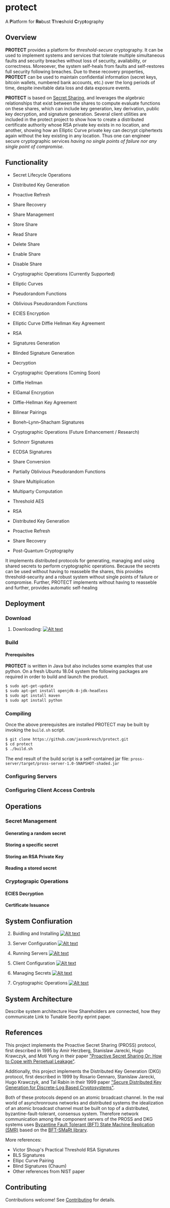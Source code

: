 # protect
A **P**latform for **Ro**bust **T**hr**e**shold **C**ryp**t**ography

## Overview

**PROTECT** provides a platform for *threshold-secure* cryptography.  It can be used to implement systems and services that tolerate multiple simultaneous faults and security breaches without loss of security, availability, or correctness.  Moreoever, the system self-heals from faults and self-restores full security following breaches.  Due to these recovery properties, **PROTECT** can be used to maintain confidential information (secret keys, bitcoin wallets, numbered bank accounts, etc.) over the long periods of time, despite inevitable data loss and data exposure events.

**PROTECT** is based on [Secret Sharing](https://en.wikipedia.org/wiki/Secret_sharing), and leverages the algebraic relationships that exist between the shares to compute evaluate functions on these shares, which can include key generation, key derivation, public key decryption, and signature generation.  Several client utilities are included in the protect project to show how to create a distributed certificate authority whose RSA private key exists in no location, and another, showing how an Elliptic Curve private key can decrypt ciphertexts again without the key existing in any location.  Thus one can engineer secure cryptographic services *having no single points of failure nor any single point of compromise*.

## Functionality

 * Secret Lifecycle Operations
  * Distributed Key Generation
  * Proactive Refresh
  * Share Recovery
 * Share Management
  * Store Share
  * Read Share
  * Delete Share
  * Enable Share
  * Disable Share

* Cryptographic Operations (Currently Supported)
 * Elliptic Curves
  * Pseudorandom Functions
  * Oblivious Pseudorandom Functions
  * ECIES Encryption
  * Elliptic Curve Diffie Hellman Key Agreement
 * RSA
  * Signatures Generation
  * Blinded Signature Generation
  * Decryption
  
* Cryptographic Operations (Coming Soon)
 * Diffie Hellman
  * ElGamal Encryption
  * Diffie-Hellman Key Agreement
 * Bilinear Pairings
  * Boneh–Lynn–Shacham Signatures
  
* Cryptographic Operations (Future Enhancement / Research)
 * Schnorr Signatures
 * ECDSA Signatures
 * Share Conversion
  * Partially Oblivious Pseudorandom Functions
 * Share Multiplication
  * Multiparty Computation
   * Threshold AES
 * RSA
  * Distributed Key Generation
  * Proactive Refresh
  * Share Recovery
 * Post-Quantum Cryptography



It implements distributed protocols for generating, managing and using shared secrets to perform cryptographic operations. Because the secrets can be used without having to reasseble the shares, this provides threshold-security and a robust system without single points of failure or compromise.  Further, PROTECT implements without having to reasseble and further, provides automatic self-healing 




## Deployment

### Download


1. Downloading:
[![Alt text](https://img.youtube.com/vi/9sDgPOUpADw/0.jpg)](https://www.youtube.com/watch?v=9sDgPOUpADw)

### Build

#### Prerequisites

**PROTECT** is written in Java but also includes some examples that use python.  On a fresh Ubuntu 18.04 system the following packages are required in order to build and launch the product.

```bash
$ sudo apt-get-update
$ sudo apt-get install openjdk-8-jdk-headless
$ sudo apt install maven
$ sudo apt install python
```

### Compiling

Once the above prerequisites are installed PROTECT may be built by invoking the `build.sh` script.

```bash
$ git clone https://github.com/jasonkresch/protect.git
$ cd protect
$ ./build.sh
```
The end result of the build script is a self-contained jar file: `pross-server/target/pross-server-1.0-SNAPSHOT-shaded.jar`

### Configuring Servers

### Configuring Client Access Controls

## Operations

### Secret Management

#### Generating a random secret

#### Storing a specific secret

#### Storing an RSA Private Key

#### Reading a stored secret

### Cryptograpic Operations

#### ECIES Decryption

#### Certificate Issuance




## System Confiuration

2. Buidling and Installing
[![Alt text](https://img.youtube.com/vi/Cz9VV0FzW10/0.jpg)](https://www.youtube.com/watch?v=Cz9VV0FzW10)

3. Server Configuration
[![Alt text](https://img.youtube.com/vi/BHM17XE6ZhQ/0.jpg)](https://www.youtube.com/watch?v=BHM17XE6ZhQ)

4. Running Servers
[![Alt text](https://img.youtube.com/vi/H4rX8gtqjrI/0.jpg)](https://www.youtube.com/watch?v=H4rX8gtqjrI)

5. Client Configuration
[![Alt text](https://img.youtube.com/vi/DXvrh1b8GH4/0.jpg)](https://www.youtube.com/watch?v=DXvrh1b8GH4)

6. Managing Secrets
[![Alt text](https://img.youtube.com/vi/ZMjMlC52MJc/0.jpg)](https://www.youtube.com/watch?v=ZMjMlC52MJc)

7. Cryptographic Operations
[![Alt text](https://img.youtube.com/vi/hVjxZmUPwlU/0.jpg)](https://www.youtube.com/watch?v=hVjxZmUPwlU)

## System Architecture

Describe system architecture
How Shareholders are connected, how they communicate
Link to Tunable Secrity eprint paper.


## References


This project implements the Proactive Secret Sharing (PROSS) protocol, first described in 1995 by Amir Herzberg, Stanislaw Jarecki, Hugo Krawczyk, and Moti Yung in their paper ["Proactive Secret Sharing Or: How to Cope with Perpetual Leakage"](https://pdfs.semanticscholar.org/d367/55ccc7902e3e09db5c82897401ab0877df3d.pdf).

Additionally, this project implements the Distributed Key Generation (DKG) protocol, first described in 1999 by Rosario Gennaro, Stanislaw Jarecki, Hugo Krawczyk, and Tal Rabin in their 1999 paper ["Secure Distributed Key Generation for Discrete-Log Based Cryptosystems"](https://groups.csail.mit.edu/cis/pubs/stasio/vss.ps.gz).

Both of these protocols depend on an atomic broadcast channel. In the real world of asynchronrouns networks and distributed systems the idealization of an atomic broadcast channel must be built on top of a distributed, byzantine-fault-tolerant, consensus system.  Therefore network communication among the component servers of the PROSS and DKG systems uses [Byzantine Fault Tolerant (BFT) State Machine Replication (SMR)](http://repositorio.ul.pt/bitstream/10451/14170/1/TR-2013-07.pdf) based on the [BFT-SMaRt library](https://github.com/bft-smart/library).

More references:
- Victor Shoup's Practical Threshold RSA Signatures
- BLS Signatures
- Ellipc Curve Pairing
- Blind Signatures (Chaum)
- Other references from NIST paper


## Contributing
Contributions welcome! See [Contributing](CONTRIBUTING.md) for details.
